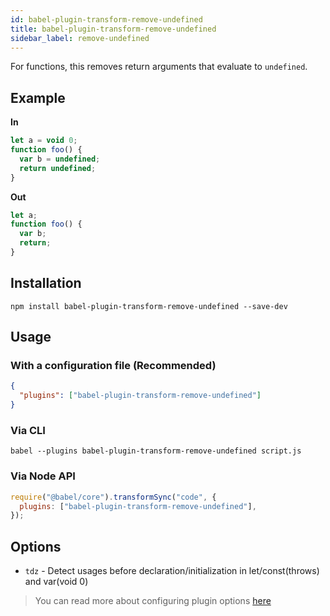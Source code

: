 ```yaml
---
id: babel-plugin-transform-remove-undefined
title: babel-plugin-transform-remove-undefined
sidebar_label: remove-undefined
---
```


For functions, this removes return arguments that evaluate to `undefined`.

## Example

**In**

```js title="JavaScript"
let a = void 0;
function foo() {
  var b = undefined;
  return undefined;
}
```

**Out**

```js title="JavaScript"
let a;
function foo() {
  var b;
  return;
}
```

## Installation

```shell npm2yarn
npm install babel-plugin-transform-remove-undefined --save-dev
```

## Usage

### With a configuration file (Recommended)

```json title="babel.config.json"
{
  "plugins": ["babel-plugin-transform-remove-undefined"]
}
```

### Via CLI

```shell title="Shell"
babel --plugins babel-plugin-transform-remove-undefined script.js
```

### Via Node API

```js title="JavaScript"
require("@babel/core").transformSync("code", {
  plugins: ["babel-plugin-transform-remove-undefined"],
});
```

## Options

- `tdz` - Detect usages before declaration/initialization in let/const(throws) and var(void 0)

> You can read more about configuring plugin options [here](https://babeljs.io/docs/en/plugins#plugin-options)
